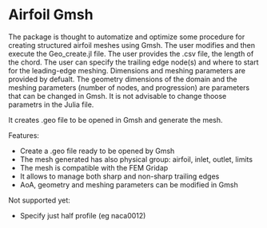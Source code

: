 # Airfoil Gmsh

The package is thought to automatize and optimize some procedure for creating structured airfoil meshes using Gmsh.
The user modifies and then execute the Geo_create.jl file.
The user provides the .csv file, the length of the chord.
The user can specify the trailing edge node(s) and where to start for the leading-edge meshing.
Dimensions and meshing parameters are provided by defualt. The geometry dimensions of the domain and the meshing parameters (number of nodes, and progression) are parameters that can be changed in Gmsh. It is not advisable to change thoose parametrs in the Julia file. 

It creates .geo file to be opened in Gmsh and generate the mesh.

Features:
- Create a .geo file ready to be opened by Gmsh
- The mesh generated has also physical group: airfoil, inlet, outlet, limits
- The mesh is compatible with the FEM Gridap
- It allows to manage both sharp and non-sharp trailing edges
- AoA, geometry and meshing parameters can be modified in Gmsh

Not supported yet:
- Specify just half profile (eg naca0012)

